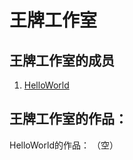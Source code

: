# 王牌工作室
## 王牌工作室的成员
1. [HelloWorld](https://github.com/WP-Studio01)
## 王牌工作室的作品：
HelloWorld的作品：
（空）
